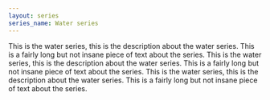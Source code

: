 ```yaml
---
layout: series
series_name: Water series
---
```

This is the water series, this is the description about the water series. This is a fairly long but not insane piece of text about the series. This is the water series, this is the description about the water series. This is a fairly long but not insane piece of text about the series. This is the water series, this is the description about the water series. This is a fairly long but not insane piece of text about the series.